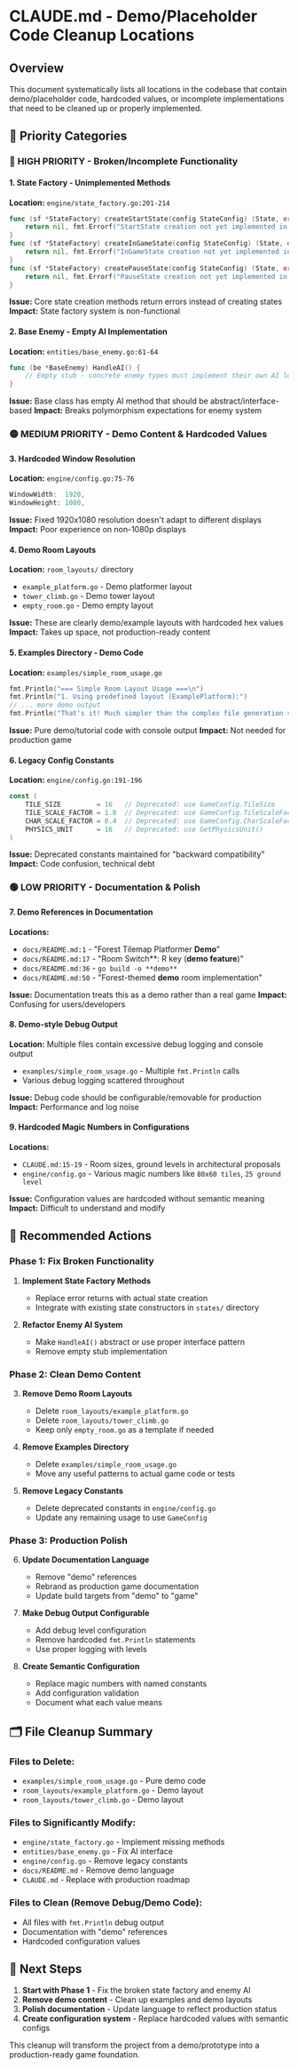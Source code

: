 # CLAUDE.md - Demo/Placeholder Code Cleanup Locations

## Overview

This document systematically lists all locations in the codebase that contain demo/placeholder code, hardcoded values, or incomplete implementations that need to be cleaned up or properly implemented.

## 🎯 Priority Categories

### 🔴 **HIGH PRIORITY - Broken/Incomplete Functionality**

#### 1. State Factory - Unimplemented Methods
**Location:** `engine/state_factory.go:201-214`
```go
func (sf *StateFactory) createStartState(config StateConfig) (State, error) {
    return nil, fmt.Errorf("StartState creation not yet implemented in factory")
}
func (sf *StateFactory) createInGameState(config StateConfig) (State, error) {
    return nil, fmt.Errorf("InGameState creation not yet implemented in factory")
}
func (sf *StateFactory) createPauseState(config StateConfig) (State, error) {
    return nil, fmt.Errorf("PauseState creation not yet implemented in factory")
}
```
**Issue:** Core state creation methods return errors instead of creating states
**Impact:** State factory system is non-functional

#### 2. Base Enemy - Empty AI Implementation
**Location:** `entities/base_enemy.go:61-64`
```go
func (be *BaseEnemy) HandleAI() {
    // Empty stub - concrete enemy types must implement their own AI logic
}
```
**Issue:** Base class has empty AI method that should be abstract/interface-based
**Impact:** Breaks polymorphism expectations for enemy system

### 🟡 **MEDIUM PRIORITY - Demo Content & Hardcoded Values**

#### 3. Hardcoded Window Resolution
**Location:** `engine/config.go:75-76`
```go
WindowWidth:  1920,
WindowHeight: 1080,
```
**Issue:** Fixed 1920x1080 resolution doesn't adapt to different displays
**Impact:** Poor experience on non-1080p displays

#### 4. Demo Room Layouts
**Location:** `room_layouts/` directory
- `example_platform.go` - Demo platformer layout
- `tower_climb.go` - Demo tower layout  
- `empty_room.go` - Demo empty layout

**Issue:** These are clearly demo/example layouts with hardcoded hex values
**Impact:** Takes up space, not production-ready content

#### 5. Examples Directory - Demo Code
**Location:** `examples/simple_room_usage.go`
```go
fmt.Println("=== Simple Room Layout Usage ===\n")
fmt.Println("1. Using predefined layout (ExamplePlatform):")
// ... more demo output
fmt.Println("That's it! Much simpler than the complex file generation system.")
```
**Issue:** Pure demo/tutorial code with console output
**Impact:** Not needed for production game

#### 6. Legacy Config Constants
**Location:** `engine/config.go:191-196`
```go
const (
    TILE_SIZE         = 16   // Deprecated: use GameConfig.TileSize
    TILE_SCALE_FACTOR = 1.0  // Deprecated: use GameConfig.TileScaleFactor
    CHAR_SCALE_FACTOR = 0.4  // Deprecated: use GameConfig.CharScaleFactor
    PHYSICS_UNIT      = 16   // Deprecated: use GetPhysicsUnit()
)
```
**Issue:** Deprecated constants maintained for "backward compatibility"
**Impact:** Code confusion, technical debt

### 🟢 **LOW PRIORITY - Documentation & Polish**

#### 7. Demo References in Documentation
**Locations:**
- `docs/README.md:1` - "Forest Tilemap Platformer **Demo**"
- `docs/README.md:17` - "Room Switch**: R key (**demo feature**)"
- `docs/README.md:36` - `go build -o **demo**`
- `docs/README.md:50` - "Forest-themed **demo** room implementation"

**Issue:** Documentation treats this as a demo rather than a real game
**Impact:** Confusing for users/developers

#### 8. Demo-style Debug Output
**Location:** Multiple files contain excessive debug logging and console output
- `examples/simple_room_usage.go` - Multiple `fmt.Println` calls
- Various debug logging scattered throughout

**Issue:** Debug code should be configurable/removable for production
**Impact:** Performance and log noise

#### 9. Hardcoded Magic Numbers in Configurations
**Locations:**
- `CLAUDE.md:15-19` - Room sizes, ground levels in architectural proposals
- `engine/config.go` - Various magic numbers like `80x60 tiles`, `25 ground level`

**Issue:** Configuration values are hardcoded without semantic meaning
**Impact:** Difficult to understand and modify

## 🔧 **Recommended Actions**

### Phase 1: Fix Broken Functionality
1. **Implement State Factory Methods**
   - Replace error returns with actual state creation
   - Integrate with existing state constructors in `states/` directory

2. **Refactor Enemy AI System**
   - Make `HandleAI()` abstract or use proper interface pattern
   - Remove empty stub implementation

### Phase 2: Clean Demo Content
3. **Remove Demo Room Layouts**
   - Delete `room_layouts/example_platform.go`
   - Delete `room_layouts/tower_climb.go`
   - Keep only `empty_room.go` as a template if needed

4. **Remove Examples Directory**
   - Delete `examples/simple_room_usage.go`
   - Move any useful patterns to actual game code or tests

5. **Remove Legacy Constants**
   - Delete deprecated constants in `engine/config.go`
   - Update any remaining usage to use `GameConfig`

### Phase 3: Production Polish
6. **Update Documentation Language**
   - Remove "demo" references
   - Rebrand as production game documentation
   - Update build targets from "demo" to "game"

7. **Make Debug Output Configurable**
   - Add debug level configuration
   - Remove hardcoded `fmt.Println` statements
   - Use proper logging with levels

8. **Create Semantic Configuration**
   - Replace magic numbers with named constants
   - Add configuration validation
   - Document what each value means

## 🗂️ **File Cleanup Summary**

### Files to Delete:
- `examples/simple_room_usage.go` - Pure demo code
- `room_layouts/example_platform.go` - Demo layout
- `room_layouts/tower_climb.go` - Demo layout

### Files to Significantly Modify:
- `engine/state_factory.go` - Implement missing methods
- `entities/base_enemy.go` - Fix AI interface
- `engine/config.go` - Remove legacy constants
- `docs/README.md` - Remove demo language
- `CLAUDE.md` - Replace with production roadmap

### Files to Clean (Remove Debug/Demo Code):
- All files with `fmt.Println` debug output
- Documentation with "demo" references
- Hardcoded configuration values

## 🎯 **Next Steps**

1. **Start with Phase 1** - Fix the broken state factory and enemy AI
2. **Remove demo content** - Clean up examples and demo layouts  
3. **Polish documentation** - Update language to reflect production status
4. **Create configuration system** - Replace hardcoded values with semantic configs

This cleanup will transform the project from a demo/prototype into a production-ready game foundation.